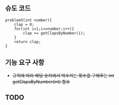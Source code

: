 ## 슈도 코드

```
problem3(int number){
    clap = 0;
    for(int i=1;i<=number;i++){
        clap += getClapsByNumber(i);
    }
    return clap;
}
```

## 기능 요구 사항
- ~~규칙에 따라 해당 숫자에서 박수치는 횟수를 구해주는 int getClapsByNumber(int) 함수~~

TODO
- 